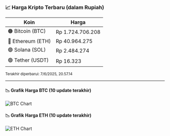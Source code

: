 

<!-- HARGA_KRIPTO -->
### 📈 Harga Kripto Terbaru (dalam Rupiah)

| Koin     | Harga         |
|----------|---------------|
| 🟠 Bitcoin (BTC)   | Rp 1.724.706.208 |
| 🔵 Ethereum (ETH)  | Rp 40.964.275 |
| 🟣 Solana (SOL)    | Rp 2.484.274 |
| 🟢 Tether (USDT)   | Rp 16.323 |

<sub>Terakhir diperbarui: 7/6/2025, 20.57.14</sub>

---

#### 📉 Grafik Harga BTC (10 update terakhir)
![BTC Chart](https://quickchart.io/chart?c=%7B%22type%22%3A%22line%22%2C%22data%22%3A%7B%22labels%22%3A%5B%2210%3A55%3A37%22%2C%2211%3A16%3A48%22%2C%2211%3A28%3A59%22%2C%2211%3A41%3A53%22%2C%2211%3A53%3A15%22%2C%2212%3A30%3A21%22%2C%2213%3A04%3A41%22%2C%2213%3A34%3A00%22%2C%2213%3A46%3A17%22%2C%2213%3A57%3A14%22%5D%2C%22datasets%22%3A%5B%7B%22label%22%3A%22Bitcoin%22%2C%22data%22%3A%5B1715076002%2C1715906322%2C1717246714%2C1717485541%2C1716536682%2C1718032301%2C1721104500%2C1722800438%2C1723437531%2C1724706208%5D%2C%22fill%22%3Afalse%2C%22borderColor%22%3A%22blue%22%2C%22tension%22%3A0.1%7D%5D%7D%7D)

#### 📉 Grafik Harga ETH (10 update terakhir)
![ETH Chart](https://quickchart.io/chart?c=%7B%22type%22%3A%22line%22%2C%22data%22%3A%7B%22labels%22%3A%5B%2210%3A55%3A37%22%2C%2211%3A16%3A48%22%2C%2211%3A28%3A59%22%2C%2211%3A41%3A53%22%2C%2211%3A53%3A15%22%2C%2212%3A30%3A21%22%2C%2213%3A04%3A41%22%2C%2213%3A34%3A00%22%2C%2213%3A46%3A17%22%2C%2213%3A57%3A14%22%5D%2C%22datasets%22%3A%5B%7B%22label%22%3A%22Ethereum%22%2C%22data%22%3A%5B40687956%2C40714560%2C40734766%2C40770905%2C40774209%2C40740848%2C40780554%2C40906257%2C40919462%2C40964275%5D%2C%22fill%22%3Afalse%2C%22borderColor%22%3A%22blue%22%2C%22tension%22%3A0.1%7D%5D%7D%7D)

<!-- /HARGA_KRIPTO -->